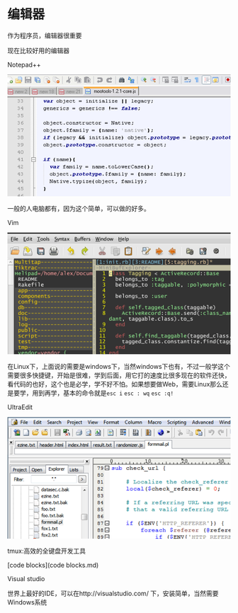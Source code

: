 # 编辑器

作为程序员，编辑器很重要

现在比较好用的编辑器

Notepad++

![Notepad++](11002651_2x4j.png)

一般的人电脑都有，因为这个简单，可以做的好多。

Vim

![Vim](11002958_q724.png)

在Linux下，上面说的需要是windows下，当然windows下也有，不过一般学这个需要很多快捷键，开始是很难，学到后面，用它打的速度比很多现在的软件还快，看代码的也好，这个也是必学，学不好不怕。如果想要做Web，需要Linux那么还是要学，用到再学，基本的命令就是`esc i` `esc : wq` `esc :q!`

UltraEdit

![UltraEdit](11003000_AErn.png)

tmux:高效的全键盘开发工具

[code blocks](code blocks.md)

Visual studio

世界上最好的IDE，可以在http://visualstudio.com/ 下，安装简单，当然需要Windows系统


 